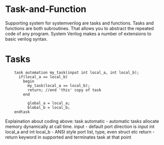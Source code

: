 # Task-and-Function

Supporting system for systemverilog are tasks and functions.
Tasks and functions are both subroutines. That allows you to abstract the repeated code of any program.
System Verilog makes a number of extensions to basic verilog syntax.

# Tasks

        task automation my_task(input int local_a, int local_b);
          if(local_a == local_b)
            begin
              my_task(local_a == local_b);
              return; //end 'this' copy of task
            end
            
              global_a = local_a;
              blobal_b = local_b;
        endtask
            
   Explaination about coding above:
   task automatic - automatic tasks allocate memory dynamically at call time.
   input - default port direction is input
   int local_a and int local_b - ANSI style port list, type, even struct etc
   return - return keyword in supported and terminates task at that point
   
